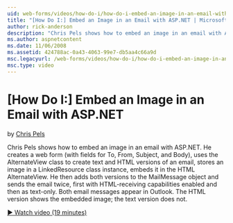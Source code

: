 ```yaml
---
uid: web-forms/videos/how-do-i/how-do-i-embed-an-image-in-an-email-with-aspnet
title: "[How Do I:] Embed an Image in an Email with ASP.NET | Microsoft Docs"
author: rick-anderson
description: "Chris Pels shows how to embed an image in an email with ASP.NET. He creates a web form (with fields for To, From, Subject, and Body), uses the AlternateView..."
ms.author: aspnetcontent
ms.date: 11/06/2008
ms.assetid: 424788ac-0a43-4063-99e7-db5aa4c66a9d
msc.legacyurl: /web-forms/videos/how-do-i/how-do-i-embed-an-image-in-an-email-with-aspnet
msc.type: video
---
```

[How Do I:] Embed an Image in an Email with ASP.NET
====================
by [Chris Pels](https://twitter.com/chrispels)

Chris Pels shows how to embed an image in an email with ASP.NET. He creates a web form (with fields for To, From, Subject, and Body), uses the AlternateView class to create text and HTML versions of an email, stores an image in a LinkedResource class instance, embeds it in the HTML AlternateView. He then adds both versions to the MailMessage object and sends the email twice, first with HTML-receiving capabilities enabled and then as text-only. Both email messages appear in Outlook. The HTML version shows the embedded image; the text version does not.

[&#9654; Watch video (19 minutes)](https://channel9.msdn.com/Blogs/ASP-NET-Site-Videos/how-do-i-embed-an-image-in-an-email-with-aspnet)

